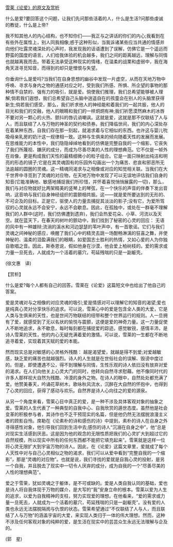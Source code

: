 [雪莱《论爱》的原文及赏析](https://www.vrrw.net/wx/12251.html)

什么是爱?要回答这个问题，让我们先问那些活着的人，什么是生活?问那些虔诚的教徒，什么是上帝?

我不知其他人的内心结构，也不知你们——我正与之讲话的你们的内心;我看到在有些外在属性上，别人同我相像;惑于这种形似，当我诉诸某些应当共通的情感并向他们吐露灵魂深处的心声时，我发现我的话语遭到了误解，仿佛它是一个遥远而野蛮的国度的语言。人们给我体验的机会越多，我们之间的距离越远，理解与同情也就越离我而去。带着无法承受这种现实的情绪，在温柔的战栗和虚弱中，我在海角天涯寻觅知音，而得到的却只是憎恨与失望。

你垂询什么是爱吗?当我们在自身思想的幽谷中发现一片虚空，从而在天地万物中呼唤、寻求与身内之物的通感对应之时，受到我们所感、所惧、所企望的事物的那种情不自禁的、强有力的吸引，就是爱。倘使我们推理，我们总希望能够被人理解;倘若我们遐想，我们总希望自己头脑中逍遥自在的孩童会在别人的头脑里获得新生;倘若我们感受，那么，我们祈求他人的神经能和着我们的一起共振，他人的目光和我们的交融，他人的眼睛和我们的一样炯炯有神;我们祈愿漠然麻木的冰唇不要对另一颗心的火热、颤抖的唇讥诮嘲讽。这就是爱，这就是那不仅联结了人与人，而且联结了人与万物的神圣的契约和债券。我们降临世间，我们的内心深处存在着某种东西，自我们存在那一刻起，就渴求着与它相似的东西。也许这与婴儿吮吸母亲乳房的奶汁这一规律相一致。这种与生俱来的倾向随着天性的发展而发展。在思维能力的本性中，我们隐隐绰绰地看到的仿佛是完整自我的一个缩影，它丧失了我们所蔑视、嫌厌的成分，而成为尽善尽美的人性的理想典范。它不仅是一帧外在肖像，更是构成我们天性的最精细微小的粒子组合。它是一面只映射出纯洁和明亮的形态的镜子;它是在其灵魂固有的乐园外勾画出一个为痛苦、悲哀和邪恶所无法逾越的圆圈的灵魂。这一精魂同渴求与之相像或对应的知觉相关联。当我们在大千世界中寻觅到了灵魂的对应物，在天地万物中发现了可以无误地评估我们自身的知音(它能准确地、敏感地捕捉我们所珍惜，并怀着喜悦悄悄展露的一切)，那么， 我们与对应物就好比两架精美的竖琴上的琴弦，在一个快乐的声音的伴奏下发出音响，这音响与我们自身神经组织的震颤相共振。这——就是爱所要达到的无形的、不可企及的目标。正是它，驱使人的力量去捕捉其淡淡的影子;没有它，为爱所驾驭的心灵就永远不会安宁，永远不会歇息。因此，在孤独中，或处在一群毫不理解我们的人群中(这时，我们仿佛遭到遗弃)，我们会热爱花朵、小草、河流以及天空。就在蓝天下，在春天的树叶的颤动中，我们找到了秘密的心灵的回应： 无语的风中有一种雄辩;流淌的溪水和河边瑟瑟的苇叶声中，有一首歌谣。它们与我们灵魂之间神秘的感应，唤醒了我们心中的精灵去跳一场酣畅淋漓的狂喜之舞，并使神秘的、温柔的泪盈满我们的眼睛，如爱国志士胜利的热情，又如心爱的人为你独自歌唱之音。因此，斯泰恩说，假如他身在沙漠，他会爱上柏树枝的。爱的需求或力量一旦死去，人就成为一个活着的墓穴，苟延残喘的只是一副躯壳。

(徐文惠　译)



【赏析】

什么是爱?每个人都有自己的回答。雪莱在《论爱》这篇短文中也给出了他自己的答案。

爱是灵魂对与之相像的对应灵魂的吸引;爱是情感对可以理解它的知音的渴望;爱也是纯真心灵对分享快乐的追求。可以说，雪莱心中的爱是包含全人类的大爱，它是人类与生俱来的天性，也是世间万物联结的纽带和整个世界运行的规则。人一旦拥有了爱，就感受到了无以名状的愉悦与震颤，这便是爱的神奇力量。这一力量促使人不断地追求，永不歇息，每时每刻都在捕捉爱的踪迹。感觉敏锐，感情丰沛，是诗人雪莱的天性，他的内心无疑充满着爱的激情。可以说，雪莱的一生都在不断地追寻着爱，实现着其天赋的爱的本能。

然而现实总是对敏感的心灵格外残酷： 越是渴望爱，就越是得不到爱;对爱越敏感，缺乏爱的痛苦也就越强烈。诗人的人生就是在世俗社会的误解、毁谤中度过的。但是，即使遭遇不公，得不到理解与同情，生性乐观的诗人依旧没有放弃对爱的渴求。在人们向他关上心灵大门的同时，他转向自然寻求慰藉。他不像同时代的许多人那样视大自然为残酷、冷漠的身外之物。在诗人的眼中，自然处处都充满了爱。他赞美春天，吟诵花草树木，歌咏秋风流水，沉醉在大自然的怀抱中，也得到了心灵的回应，获得了感动与欢乐。自然界是诗人心向往之的爱的源泉。

从另一个角度来看，雪莱心目中真正的爱，是一种不涉及具体客观对象的抽象之爱。雪莱的人生代表了一种典型的自我中心、自我欣赏的遁世态度。虽然他是社会变革的积极参与者，其诗作也不乏干预现实的名篇，但是他仍然无法摆脱浪漫主义者的顾影自怜。席勒在《论素朴的诗和感伤的诗》中提到，素朴的诗人在自身之外寻得感性对象，他引导我们回到生活中去;感伤的诗人“沉溺在自身之中”，他“总是对现实生活感到厌恶。这是因为他的观念的无限性质把我们的心灵扩大到超过它的自然规模，所以现实中所有的任何东西都不能把它填充起来”。雪莱就是这样一位将心灵无限扩大到宇宙万物的诗人。因此，在《论爱》这篇文章里，爱就成了每个人天性中对与自己心灵相似之物的渴求，我们可以从爱中看到“完整自我的一个缩影”，那是“灵魂的对应物”。也就是说，我们寻找的爱就是自我心灵的投射，是另一个自我，并且脱去了现实中一切令人厌弃的成分，成为自我的一个“尽善尽美的人性的理想典范”。

爱之于雪莱，犹如灵魂之于躯体，是不可或缺的。爱是人类自我认同的基础，爱也是诗人将自我体现于万物的媒介，是大写的“我”安身立命的根本。雪莱以爱为人生的追求，以爱为自我精神的支柱，努力实现爱的理想。在他看来，“爱的需求或力量一旦死去，人就成为一个活着的墓穴，苟延残喘的只是一副躯壳”。没有爱的人类也永远无法摆脱隔阂与仇恨的状态。雪莱希望通过“不仅联结了人与人，而且联结了人与万物”的涵盖宇宙的大爱，来实现人类归于一体的伟大理想。然而，这种不涉及任何客观对象的纯粹的爱，是生活在现实中的芸芸众生永远无法理解与企及的。

(郭　星)


